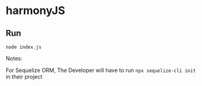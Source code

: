 # harmonyJS



## Run

`node index.js`



Notes: 


For Sequelize ORM, The Developer will have to run `npx sequelize-cli init` in their project
